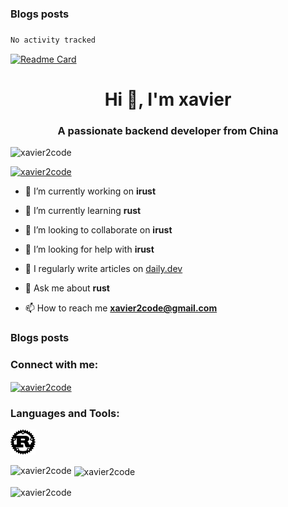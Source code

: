 
### Blogs posts
<!-- BLOG-POST-LIST:START -->

<!-- BLOG-POST-LIST:END -->

### 
<!--START_SECTION:waka-->

```txt
No activity tracked
```

<!--END_SECTION:waka-->

<!--START_SECTION:pin repo-->
[![Readme Card](https://github-readme-stats.vercel.app/api/pin/?username=xavier2code&repo=irust)](https://github.com/xavier2code/irust)
<!--END_SECTION:pin repo-->

<h1 align="center">Hi 👋, I'm xavier</h1>
<h3 align="center">A passionate backend developer from China</h3>

<p align="left"> <img src="https://komarev.com/ghpvc/?username=xavier2code&label=Profile%20views&color=0e75b6&style=flat" alt="xavier2code" /> </p>

<p align="left"> <a href="https://github.com/ryo-ma/github-profile-trophy"><img src="https://github-profile-trophy.vercel.app/?username=xavier2code" alt="xavier2code" /></a> </p>

- 🔭 I’m currently working on **irust**

- 🌱 I’m currently learning **rust**

- 👯 I’m looking to collaborate on **irust**

- 🤝 I’m looking for help with **irust**

- 📝 I regularly write articles on [daily.dev](daily.dev)

- 💬 Ask me about **rust**

- 📫 How to reach me **xavier2code@gmail.com**

### Blogs posts
<!-- BLOG-POST-LIST:START -->
<!-- BLOG-POST-LIST:END -->

<h3 align="left">Connect with me:</h3>
<p align="left">
<a href="https://dev.to/xavier2code" target="blank"><img align="center" src="https://raw.githubusercontent.com/rahuldkjain/github-profile-readme-generator/master/src/images/icons/Social/devto.svg" alt="xavier2code" height="30" width="40" /></a>
</p>

<h3 align="left">Languages and Tools:</h3>
<p align="left"> <a href="https://www.rust-lang.org" target="_blank" rel="noreferrer"> <img src="https://raw.githubusercontent.com/devicons/devicon/master/icons/rust/rust-plain.svg" alt="rust" width="40" height="40"/> </a> </p>

<p><img align="left" src="https://github-readme-stats.vercel.app/api/top-langs?username=xavier2code&show_icons=true&locale=en&layout=compact" alt="xavier2code" /></p>

<p>&nbsp;<img align="center" src="https://github-readme-stats.vercel.app/api?username=xavier2code&show_icons=true&locale=en" alt="xavier2code" /></p>

<p><img align="center" src="https://github-readme-streak-stats.herokuapp.com/?user=xavier2code&" alt="xavier2code" /></p>

